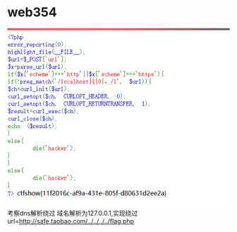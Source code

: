 # web354
![](vx_images/212847325541021.png)
考察dns解析绕过
域名解析为127.0.0.1,实现绕过
url=http://safe.taobao.com/../../../../flag.php